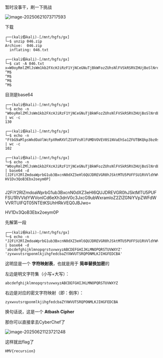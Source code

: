 暂时没事干，刷一下挑战

![image-20250621073717593](https://7r1umphk.github.io/image/20250621073717886.webp)

下载

```
┌──(kali㉿kali)-[/mnt/hgfs/gx]
└─$ unzip 046.zip         
Archive:  046.zip
  inflating: 046.txt                 
                                                                                                                                                                                   
┌──(kali㉿kali)-[/mnt/hgfs/gx]
└─$ cat -A 046.txt 
x=W0oyRmlZMlJsWm1kb2FXcHJiRzF1YjNCeGNuTjBkWFozZUhsNlFVSkRSRVZHUjBoSlNrdE1UVTVQVUZGU1UxUlZWbGRZV1ZvbklDZDZlWGgzZG5WMGMzSnhjRzl1Yld4cm;y=FtbG9aMlpsWkdOaVlWcFpXRmRXVlZSVFVsRlFUMDVOVEV0S1NVaEhSa1ZFUTBKQkp3bz0sIEhWMUR2M1FvQjNFYngyb2V5bTBQXQo=;x+y^M$
^M$
^M$
^M$
^M$
```

目测是base64

```
┌──(kali㉿kali)-[/mnt/hgfs/gx]
└─$ echo -n "W0oyRmlZMlJsWm1kb2FXcHJiRzF1YjNCeGNuTjBkWFozZUhsNlFVSkRSRVZHUjBoSlNrdE1UVTVQVUZGU1UxUlZWbGRZV1ZvbklDZDZlWGgzZG5WMGMzSnhjRzl1Yld4cm" | wc -c
130
          
┌──(kali㉿kali)-[/mnt/hgfs/gx]
└─$ echo -n "FtbG9aMlpsWkdOaVlWcFpXRmRXVlZSVFVsRlFUMDVOVEV0S1NVaEhSa1ZFUTBKQkp3bz0sIEhWMUR2M1FvQjNFYngyb2V5bTBQXQo=" | wc -c                            
102
 
┌──(kali㉿kali)-[/mnt/hgfs/gx]
└─$ echo -n "W0oyRmlZMlJsWm1kb2FXcHJiRzF1YjNCeGNuTjBkWFozZUhsNlFVSkRSRVZHUjBoSlNrdE1UVTVQVUZGU1UxUlZWbGRZV1ZvbklDZDZlWGgzZG5WMGMzSnhjRzl1Yld4cmFtbG9aMlpsWkdOaVlWcFpXRmRXVlZSVFVsRlFUMDVOVEV0S1NVaEhSa1ZFUTBKQkp3bz0sIEhWMUR2M1FvQjNFYngyb2V5bTBQXQo=" | base64 -d
[J2FiY2RlZmdoaWprbG1ub3BxcnN0dXZ3eHl6QUJDREVGR0hJSktMTU5PUFFSU1RVVldYWVonICd6eXh3dnV0c3JxcG9ubWxramloZ2ZlZGNiYVpZWFdWVVRTUlFQT05NTEtKSUhHRkVEQ0JBJwo=, HV1Dv3QoB3Ebx2oeym0P]
  
```

J2FiY2RlZmdoaWprbG1ub3BxcnN0dXZ3eHl6QUJDREVGR0hJSktMTU5PUFFSU1RVVldYWVonICd6eXh3dnV0c3JxcG9ubWxramloZ2ZlZGNiYVpZWFdWVVRTUlFQT05NTEtKSUhHRkVEQ0JBJwo=

HV1Dv3QoB3Ebx2oeym0P

先解第一段

```然后有点抽象
┌──(kali㉿kali)-[/mnt/hgfs/gx]
└─$ echo -n "J2FiY2RlZmdoaWprbG1ub3BxcnN0dXZ3eHl6QUJDREVGR0hJSktMTU5PUFFSU1RVVldYWVonICd6eXh3dnV0c3JxcG9ubWxramloZ2ZlZGNiYVpZWFdWVVRTUlFQT05NTEtKSUhHRkVEQ0JBJwo=" | base64 -d 
'abcdefghijklmnopqrstuvwxyzABCDEFGHIJKLMNOPQRSTUVWXYZ' 'zyxwvutsrqponmlkjihgfedcbaZYXWVUTSRQPONMLKJIHGFEDCBA'
```

这明显是一个 **字符映射表**，也就是用于 **简单替换加密**的

左边是明文字符集（小写+大写）：

```
abcdefghijklmnopqrstuvwxyzABCDEFGHIJKLMNOPQRSTUVWXYZ
```

右边是对应的密文字符映射（即：倒序）：

```
zyxwvutsrqponmlkjihgfedcbaZYXWVUTSRQPONMLKJIHGFEDCBA
```

换句话说，这是一个 **Atbash Cipher**

那你可以直接拿去CyberChef了

![image-20250621123721248](https://7r1umphk.github.io/image/20250621123721628.webp)

这样就出flag了

```
HMV{recursion}
```

